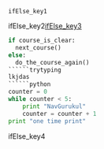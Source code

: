 ```ngMeta
ifElse_key1
```

ifElse_key2[ifElse_key3](https://saral.navgurukul.org/course/93)


```python
if course_is_clear:
  next_course()
else:
  do_the_course_again()
``````trytyping
lkjdas
``````python
counter = 0 
while counter < 5:
	print "NavGurukul"
	counter = counter + 1
print "one time print"
```

ifElse_key4
